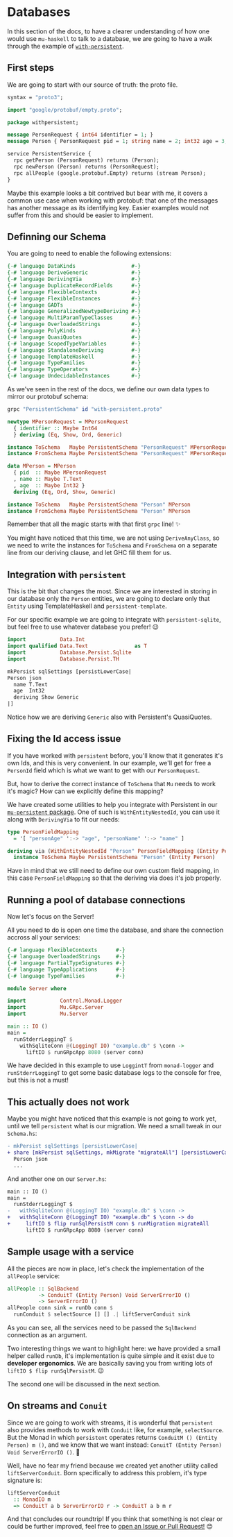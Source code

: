 # Databases

In this section of the docs, to have a clearer understanding of how one would use `mu-haskell` to talk to a database, we are going to have a walk through the example of [`with-persistent`](https://github.com/higherkindness/mu-haskell/tree/master/examples/with-persistent).

## First steps

We are going to start with our source of truth: the proto file.

```protobuf
syntax = "proto3";

import "google/protobuf/empty.proto";

package withpersistent;

message PersonRequest { int64 identifier = 1; }
message Person { PersonRequest pid = 1; string name = 2; int32 age = 3; }

service PersistentService {
  rpc getPerson (PersonRequest) returns (Person);
  rpc newPerson (Person) returns (PersonRequest);
  rpc allPeople (google.protobuf.Empty) returns (stream Person);
}
```

Maybe this example looks a bit contrived but bear with me, it covers a common use case when working with protobuf: that one of the messages has another message as its identifying key. Easier examples would not suffer from this and should be easier to implement.

## Definning our Schema

You are going to need to enable the following extensions:

```haskell
{-# language DataKinds                  #-}
{-# language DeriveGeneric              #-}
{-# language DerivingVia                #-}
{-# language DuplicateRecordFields      #-}
{-# language FlexibleContexts           #-}
{-# language FlexibleInstances          #-}
{-# language GADTs                      #-}
{-# language GeneralizedNewtypeDeriving #-}
{-# language MultiParamTypeClasses      #-}
{-# language OverloadedStrings          #-}
{-# language PolyKinds                  #-}
{-# language QuasiQuotes                #-}
{-# language ScopedTypeVariables        #-}
{-# language StandaloneDeriving         #-}
{-# language TemplateHaskell            #-}
{-# language TypeFamilies               #-}
{-# language TypeOperators              #-}
{-# language UndecidableInstances       #-}
```

As we've seen in the rest of the docs, we define our own data types to mirror our protobuf schema:

```haskell
grpc "PersistentSchema" id "with-persistent.proto"

newtype MPersonRequest = MPersonRequest
  { identifier :: Maybe Int64
  } deriving (Eq, Show, Ord, Generic)

instance ToSchema   Maybe PersistentSchema "PersonRequest" MPersonRequest
instance FromSchema Maybe PersistentSchema "PersonRequest" MPersonRequest

data MPerson = MPerson
  { pid  :: Maybe MPersonRequest
  , name :: Maybe T.Text
  , age  :: Maybe Int32 }
  deriving (Eq, Ord, Show, Generic)

instance ToSchema   Maybe PersistentSchema "Person" MPerson
instance FromSchema Maybe PersistentSchema "Person" MPerson
```

Remember that all the magic starts with that first `grpc` line! ✨

You might have noticed that this time, we are not using `DeriveAnyClass`, so we need to write the instances for `ToSchema` and `FromSchema` on a separate line from our deriving clause, and let GHC fill them for us.

## Integration with `persistent`

This is the bit that changes the most. Since we are interested in storing in our database only the `Person` entities, we are going to declare only that `Entity` using TemplateHaskell and `persistent-template`.

For our specific example we are going to integrate with `persistent-sqlite`, but feel free to use whatever database you prefer! 😉

```haskell
import           Data.Int
import qualified Data.Text               as T
import           Database.Persist.Sqlite
import           Database.Persist.TH

mkPersist sqlSettings [persistLowerCase|
Person json
  name T.Text
  age  Int32
  deriving Show Generic
|]
```

Notice how we are deriving `Generic` also with Persistent's QuasiQuotes.

## Fixing the Id access issue

If you have worked with `persistent` before, you'll know that it generates it's own Ids, and this is very convenient. In our example, we'll get for free a `PersonId` field which is what we want to get with our `PersonRequest`.

But, how to derive the correct instance of `ToSchema` that `Mu` needs to work it's magic? How can we explicitly define this mapping?

We have created some utilities to help you integrate with Persistent in our [`mu-persistent` package](https://github.com/higherkindness/mu-haskell/tree/master/adapter/persistent). One of such is `WithEntityNestedId`, you can use it along with `DerivingVia` to fit our needs:

```haskell
type PersonFieldMapping
  = '[ "personAge" ':-> "age", "personName" ':-> "name" ]

deriving via (WithEntityNestedId "Person" PersonFieldMapping (Entity Person))
  instance ToSchema Maybe PersistentSchema "Person" (Entity Person)
```

Have in mind that we still need to define our own custom field mapping, in this case `PersonFieldMapping` so that the deriving via does it's job properly.

## Running a pool of database connections

Now let's focus on the Server!

All you need to do is open one time the database, and share the connection accross all your services:

```haskell
{-# language FlexibleContexts      #-}
{-# language OverloadedStrings     #-}
{-# language PartialTypeSignatures #-}
{-# language TypeApplications      #-}
{-# language TypeFamilies          #-}

module Server where

import           Control.Monad.Logger
import           Mu.GRpc.Server
import           Mu.Server

main :: IO ()
main =
  runStderrLoggingT $
    withSqliteConn @(LoggingT IO) "example.db" $ \conn ->
      liftIO $ runGRpcApp 8080 (server conn)
```

We have decided in this example to use `LoggintT` from `monad-logger` and `runStderrLoggingT` to get some basic database logs to the console for free, but this is not a must!

## This actually does not work

Maybe you might have noticed that this example is not going to work yet, until we tell `persistent` what is our migration. We need a small tweak in our `Schema.hs`:

```diff
- mkPersist sqlSettings [persistLowerCase|
+ share [mkPersist sqlSettings, mkMigrate "migrateAll"] [persistLowerCase|
  Person json
  ...
```

And another one on our `Server.hs`:

```diff
main :: IO ()
main =
  runStderrLoggingT $
-   withSqliteConn @(LoggingT IO) "example.db" $ \conn ->
+   withSqliteConn @(LoggingT IO) "example.db" $ \conn -> do
+     liftIO $ flip runSqlPersistM conn $ runMigration migrateAll
      liftIO $ runGRpcApp 8080 (server conn)
```

## Sample usage with a service

All the pieces are now in place, let's check the implementation of the `allPeople` service:

```haskell
allPeople :: SqlBackend
          -> ConduitT (Entity Person) Void ServerErrorIO ()
          -> ServerErrorIO ()
allPeople conn sink = runDb conn $
  runConduit $ selectSource [] [] .| liftServerConduit sink
```

As you can see, all the services need to be passed the `SqlBackend` connection as an argument.

Two interesting things we want to highlight here: we have provided a small helper called `runDb`, it's implementation is quite simple and it exist due to **developer ergonomics**. We are basically saving you from writing lots of `liftIO $ flip runSqlPersistM`. 😉

The second one will be discussed in the next section.

## On streams and `Conuit`

Since we are going to work with streams, it is wonderful that `persistent` also provides methods to work with `Conduit` like, for example, `selectSource`. But the Monad in which `persistent` operates returns `ConduitM () (Entity Person) m ()`, and we know that we want instead: `ConuitT (Entity Person) Void ServerErrorIO ()`. 🤔

Well, have no fear my friend because we created yet another utility called `liftServerConduit`. Born specifically to address this problem, it's type signature is:

```haskell
liftServerConduit
  :: MonadIO m
  => ConduitT a b ServerErrorIO r -> ConduitT a b m r
```

And that concludes our roundtrip! If you think that something is not clear or could be further improved, feel free to [open an Issue or Pull Request!](https://github.com/higherkindness/mu-haskell/issues) 😊
